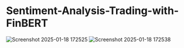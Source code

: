 # Sentiment-Analysis-Trading-with-FinBERT
![Screenshot 2025-01-18 172525](https://github.com/user-attachments/assets/f579371b-7eec-4f15-90ad-a99e288f34cd)
![Screenshot 2025-01-18 172538](https://github.com/user-attachments/assets/650246d7-d3a6-4065-af75-3c4ceddfaafe)
